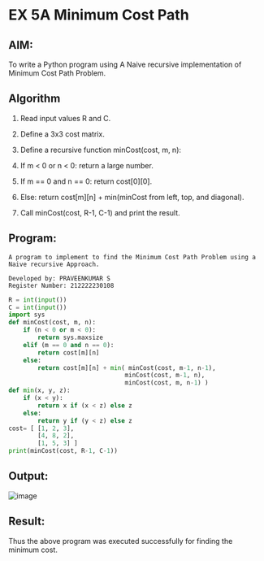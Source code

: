 
# EX 5A Minimum Cost Path

## AIM:

To write a Python program using A Naive recursive implementation of Minimum Cost Path Problem.

## Algorithm

1. Read input values R and C.

2. Define a 3x3 cost matrix.

3. Define a recursive function minCost(cost, m, n):

4. If m < 0 or n < 0: return a large number.

5. If m == 0 and n == 0: return cost[0][0].

6. Else: return cost[m][n] + min(minCost from left, top, and diagonal).

7. Call minCost(cost, R-1, C-1) and print the result.

## Program:
```
A program to implement to find the Minimum Cost Path Problem using a  Naive recursive Approach.

Developed by: PRAVEENKUMAR S
Register Number: 212222230108
```
```python
R = int(input())
C = int(input())
import sys
def minCost(cost, m, n):
    if (n < 0 or m < 0):
        return sys.maxsize
    elif (m == 0 and n == 0):
        return cost[m][n]
    else:
        return cost[m][n] + min( minCost(cost, m-1, n-1),
                                minCost(cost, m-1, n),
                                minCost(cost, m, n-1) )
def min(x, y, z):
    if (x < y):
        return x if (x < z) else z
    else:
        return y if (y < z) else z
cost= [ [1, 2, 3],
        [4, 8, 2],
        [1, 5, 3] ]
print(minCost(cost, R-1, C-1))
```

## Output:

![image](https://github.com/user-attachments/assets/f214044e-59d6-43be-a5de-c82aba17c39a)


## Result:
Thus the above program was executed successfully for finding the minimum cost.

